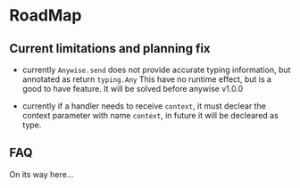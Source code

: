 # RoadMap

## Current limitations and planning fix

- currently `Anywise.send` does not provide accurate typing information, but annotated as return `typing.Any`
This have no runtime effect, but is a good to have feature.
It will be solved before anywise v1.0.0

- currently if a handler needs to receive `context`, it must declear the context parameter with name `context`, in future it will be decleared as type.

## FAQ

On its way here...
